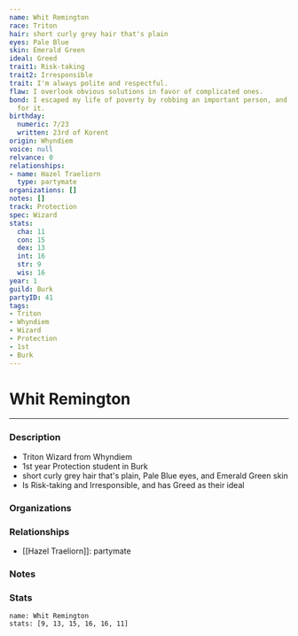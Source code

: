 ```yaml
---
name: Whit Remington
race: Triton
hair: short curly grey hair that's plain
eyes: Pale Blue
skin: Emerald Green
ideal: Greed
trait1: Risk-taking
trait2: Irresponsible
trait: I'm always polite and respectful.
flaw: I overlook obvious solutions in favor of complicated ones.
bond: I escaped my life of poverty by robbing an important person, and I'm wanted
  for it.
birthday:
  numeric: 7/23
  written: 23rd of Korent
origin: Whyndiem
voice: null
relvance: 0
relationships:
- name: Hazel Traeliorn
  type: partymate
organizations: []
notes: []
track: Protection
spec: Wizard
stats:
  cha: 11
  con: 15
  dex: 13
  int: 16
  str: 9
  wis: 16
year: 1
guild: Burk
partyID: 41
tags:
- Triton
- Whyndiem
- Wizard
- Protection
- 1st
- Burk
---
```

# Whit Remington
---
### Description
- Triton Wizard from Whyndiem
- 1st year Protection student in Burk
- short curly grey hair that's plain, Pale Blue eyes, and Emerald Green skin
- Is Risk-taking and Irresponsible, and has Greed as their ideal

### Organizations

### Relationships
- [[Hazel Traeliorn]]: partymate

### Notes

### Stats
```statblock
name: Whit Remington
stats: [9, 13, 15, 16, 16, 11]
```